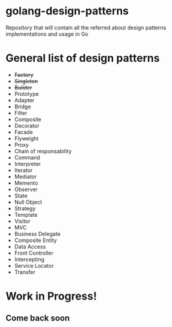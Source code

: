 # golang-design-patterns
Repository that will contain all the referred about design patterns implementations and usage in Go


# General list of design patterns
* ~~Factory~~
* ~~Singleton~~
* ~~Builder~~
* Prototype
* Adapter
* Bridge
* Filter
* Composite
* Decorator
* Facade
* Flyweight
* Proxy
* Chain of responsability
* Command
* Interpreter
* Iterator
* Mediator
* Memento
* Observer
* State
* Null Object
* Strategy
* Template
* Visitor
* MVC
* Business Delegate
* Composite Entity
* Data Access
* Front Controller
* Intercepting
* Service Locator
* Transfer

#  Work in Progress!  #
## Come back soon ##



